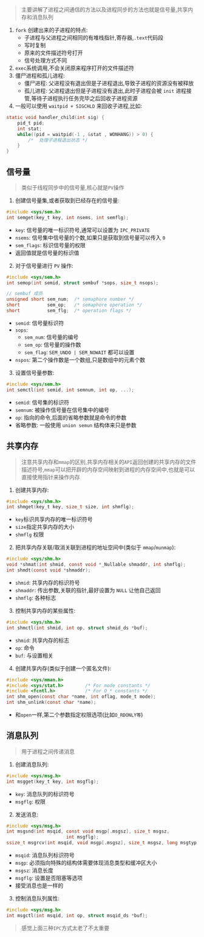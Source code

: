 > 主要讲解了进程之间通信的方法以及进程同步的方法也就是信号量,共享内存和消息队列
1. `fork` 创建出来的子进程的特点:
	- 子进程与父进程之间相同的有堆栈指针,寄存器,`.text`代码段
	- 写时复制
	- 原来的文件描述符号打开
	- 信号处理方式不同
2. `exec`系统调用,不会关闭原来程序打开的文件描述符
3. 僵尸进程和孤儿进程:
	- 僵尸进程: 父进程没有退出但是子进程退出,导致子进程的资源没有被释放
	- 孤儿进程: 父进程退出但是子进程没有退出,此时子进程会被 `init` 进程接管,等待子进程执行任务完毕之后回收子进程资源
4. 一般可以使用 `waitpid + SIGCHLD` 来回收子进程,比如:
```c
static void handler_child(int sig) {
	pid_t pid;
	int stat;
	while((pid = waitpid(-1 , &stat , WONHANG)) > 0) {
		/*  处理子进程退出状态 */	
	}
}
```
## 信号量
> 类似于线程同步中的信号量,核心就是`PV`操作
1. 创建信号量集,或者获取到已经存在的信号量:
```c
#include <sys/sem.h>
int semget(key_t key, int nsems, int semflg);
```
- `key`: 信号量的唯一标识符号,通常可以设置为 `IPC_PRIVATE`
- `nsems`: 信号集中信号量的个数,如果只是获取到信号量可以传入 `0`
- `sem_flags`: 标识信号量的权限
- 返回值就是信号量的标识值
2. 对于信号量进行 `PV` 操作:
```c
#include <sys/sem.h>
int semop(int semid, struct sembuf *sops, size_t nsops);

// sembuf 成员
unsigned short sem_num;  /* semaphore number */
short          sem_op;   /* semaphore operation */
short          sem_flg;  /* operation flags */
```
- `semid`: 信号量标识符
- `sops`: 
	- `sem_num`: 信号量的编号
	- `sem_op`: 信号量的操作数
	- `sem_flag`: `SEM_UNDO | SEM_NOWAIT` 都可以设置
- `nspos`: 第二个操作数是一个数组,只是数组中的元素个数
3. 设置信号量参数:
```c
#include <sys/sem.h>
int semctl(int semid, int semnum, int op, ...);
```
- `semid`: 信号集的标识符
- `semnum`: 被操作信号量在信号集中的编号
- `op`: 指向的命令,后面的省略参数就是命令的参数
- 省略参数: 一般使用 `union semun` 结构体来只是参数
## 共享内存
> 注意共享内存和`mmap`的区别,共享内存相关的`API`返回创建的共享内存的文件描述符号,`mmap`可以把开辟的内存空间映射到进程的内存空间中,也就是可以直接使用指针来操作内存
1. 创建共享内存:
```c
#include <sys/shm.h>
int shmget(key_t key, size_t size, int shmflg);
```
- `key`标识共享内存的唯一标识符号
- `size`指定共享内存的大小
- `shmflg` 权限
2. 把共享内存关联/取消关联到进程的地址空间中(类似于 `mmap`/`munmap`):
```c
#include <sys/shm.h>
void *shmat(int shmid, const void *_Nullable shmaddr, int shmflg);
int shmdt(const void *shmaddr);
```
- `shmid`: 共享内存的标识符号
- `shmaddr`: 传出参数,关联的指针,最好设置为 `NULL` 让他自己返回
- `shmflg`: 各种标志
3. 控制共享内存的某些属性:
```c
#include <sys/shm.h>
int shmctl(int shmid, int op, struct shmid_ds *buf);
```
- `shmid`: 共享内存的标志
- `op`: 命令
- `buf`: 与设置相关
4. 创建共享内存(类似于创建一个匿名文件):
```c
#include <sys/mman.h>
#include <sys/stat.h>        /* For mode constants */
#include <fcntl.h>           /* For O_* constants */
int shm_open(const char *name, int oflag, mode_t mode);
int shm_unlink(const char *name);
```
- 和`open`一样,第二个参数指定权限选项(比如`O_RDONLY等`)
## 消息队列
> 用于进程之间传递消息
1. 创建消息队列:
```c
#include <sys/msg.h>
int msgget(key_t key, int msgflg);
```
- `key`: 消息队列的标识符号
- `msgflg`: 权限
2. 发送消息:
```c
#include <sys/msg.h>
int msgsnd(int msqid, const void msgp[.msgsz], size_t msgsz,
                      int msgflg);
ssize_t msgrcv(int msqid, void msgp[.msgsz], size_t msgsz, long msgtyp,int msgflg);
```
- `msqid`: 消息队列标识符号
- `msgp`: 必须指向特殊的结构体需要体现消息类型和缓冲区大小
- `msgsz`: 消息长度
- `msgflg`: 设置是否阻塞等选项
- 接受消息也是一样的
3. 控制消息队列属性:
```c
#include <sys/msg.h>
int msgctl(int msqid, int op, struct msqid_ds *buf);
```

> 感觉上面三种`IPC`方式太老了不太重要





